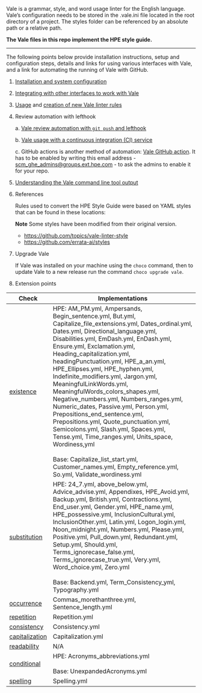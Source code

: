 Vale is a grammar, style, and word usage linter for the English language. Vale’s configuration needs to be stored in the .vale.ini file located in the root directory of a project. The styles folder can be referenced by an absolute path or a relative path.

**The Vale files in this repo implement the HPE style guide.**

------------------------------------------------------------------------------------------------------------------------------------------------------------------------------

The following points below provide installation instructions, setup and configuration steps, details and links for using various interfaces with Vale, and a link for automating the running of Vale with GitHub.

1. [Installation and system configuration](https://github.hpe.com/eric-szegedi/vale_linter/wiki/Vale-linter-installation-and-system-configuration)
  
2. [Integrating with other interfaces to work with Vale](https://github.hpe.com/eric-szegedi/vale_linter/wiki/Vale-integration-with-other-interfaces)

3. [Usage](https://github.hpe.com/eric-szegedi/vale_linter/wiki/Vale-usage) and [creation of new Vale linter rules](https://github.com/errata-ai/vale-studio)

4. Review automation with lefthook

   a. [Vale review automation with `git push` and lefthook](https://github.hpe.com/eric-szegedi/vale_linter/wiki/Automating-Vale-linter-checks-with-lefthook)

   b. [Vale usage with a continuous integration (CI) service](https://docs.errata.ai/vale/install#using-vale-with-a-continuous-integration-ci-service)

   c. GitHub actions is another method of automation: [Vale GitHub action](https://github.com/errata-ai/vale-action). It has to be enabled by writing this email address - scm_ghe_admins@groups.ext.hpe.com - to ask the admins to enable it for your repo.

5. [Understanding the Vale command line tool output](https://github.hpe.com/eric-szegedi/vale_linter/wiki/Understanding-the-Vale-command-line-tool-output)

6. References

   Rules used to convert the HPE Style Guide were based on YAML styles that can be found in these locations:

   **Note** Some styles have been modified from their original version.

   - <https://github.com/topics/vale-linter-style>
   - <https://github.com/errata-ai/styles>

7. Upgrade Vale

   If Vale was installed on your machine using the `choco` command, then to update Vale to a new release run the command `choco upgrade vale`.

8. Extension points

| **Check**                                                       | **Implementations** |
|-----------------------------------------------------------------|---------------------|
| [existence](https://errata-ai.github.io/vale/styles/#existence) | HPE: AM_PM.yml, Ampersands, Begin_sentence.yml, But.yml, Capitalize_file_extensions.yml, Dates_ordinal.yml, Dates.yml, Directional_language.yml, Disabilities.yml, EmDash.yml, EnDash.yml, Ensure.yml, Exclamation.yml, Heading_capitalization.yml, headingPunctuation.yml, HPE_a_an.yml, HPE_Ellipses.yml, HPE_hyphen.yml, Indefinite_modifiers.yml, Jargon.yml, MeaningfulLinkWords.yml, MeaningfulWords_colors_shapes.yml, Negative_numbers.yml, Numbers_ranges.yml, Numeric_dates, Passive.yml, Person.yml, Prepositions_end_sentence.yml, Prepositions.yml, Quote_punctuation.yml, Semicolons.yml, Slash.yml, Spaces.yml, Tense.yml, Time_ranges.yml, Units_space, Wordiness,yml <br/><br/> Base: Capitalize_list_start.yml, Customer_names.yml, Empty_reference.yml, So.yml, Validate_wordiness.yml |
| [substitution](https://errata-ai.github.io/vale/styles/#substitution) | HPE: 24_7.yml, above_below.yml, Advice_advise.yml, Appendixes, HPE_Avoid.yml, Backup.yml, British.yml, Contractions.yml, End_user.yml, Gender.yml, HPE_name.yml, HPE_possessive.yml, InclusionCultural.yml, InclusionOther.yml, Latin.yml, Logon_login.yml, Noon_midnight.yml, Numbers.yml, Please.yml, Positive.yml, Pull_down.yml, Redundant.yml, Setup.yml, Should.yml, Terms_ignorecase_false.yml, Terms_ignorecase_true.yml, Very.yml, Word_choice.yml, Zero.yml <br/><br/> Base: Backend.yml, Term_Consistency_yml, Typography.yml  |
| [occurrence](https://errata-ai.github.io/vale/styles/#occurrence) | Commas_morethanthree.yml, Sentence_length.yml |
| [repetition](https://errata-ai.github.io/vale/styles/#repetition) | Repetition.yml |
| [consistency](https://errata-ai.github.io/vale/styles/#consistency) | Consistency.yml |
| [capitalization](https://errata-ai.github.io/vale/styles/#capitalization) | Capitalization.yml |
| [readability](https://errata-ai.github.io/vale/styles/#readability) | N/A |
| [conditional](https://errata-ai.github.io/vale/styles/#conditional) | HPE: Acronyms_abbreviations.yml  <br/><br/> Base: UnexpandedAcronyms.yml |
| [spelling](https://errata-ai.github.io/vale/styles/#spelling) | Spelling.yml |
